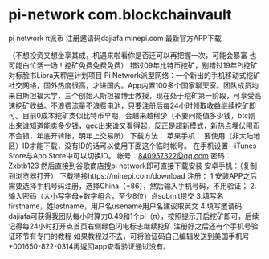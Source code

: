 # pi-network  com.blockchainvault
pi network π派币 注册邀请码dajiafa minepi.com 最新官方APP下载


（不想投资又想坐享其成，机遇来啦看你是否还可以再把握一次，可能会暴富 也可能白忙活一场！挖矿免费免费免费）
错过09年比特币挖矿，别错过19年Pi挖矿
对标脸书Libra天秤座️计划项目
Pi Network派型网络：一个新出的手机移动式挖矿社交网络，国外热度很高，才进国内。App内置100多个国家聊天室。团队成员均来自斯坦福大学，三个创始人斯坦福博士教授，现在处于挖矿第一阶段，可享受高速挖矿收益。不浪费流量不浪费电池，只要注册后每24小时领取收益继续挖矿即可。目前0成本挖矿类似比特币早期，会越来越稀少（不要问能值多少钱，btc刚出来谁知道能卖多少钱，gec出来谁又看得起，反正是超新模式，新热点埋伏囤币不会错，年底开转账，明年上交易所）
下载方法：
苹果手机：
要使用（非大陆地区）ID才能下载，没有ID的话可以使用下面这个临时帐号。
在手机设置--iTunes Store与App Store中可以切换ID。
帐号：840957322@qq.com
密码：Zxbtb123
然后直接到谷歌商店搜pi network即可直接下载安装
安卓手机：（复制到浏览器打开）
下载链接https://minepi.com/download
注册：
1.安装APP之后需要选择手机号码注册，选择China（+86），然后输入手机号码，不用验证；
2.输入密码（大小写字母+数字组合，至少8位）点submit提交
3.填写名firstname，姓lastname，用户名usename用户名建议取英文
4.填写邀请码dajiafa可获得我团队每小时算力0.49和1个pi（π），按照提示开启挖矿即可，后续记得每24小时打开点首页右侧绿色闪电标志继续挖矿
注册好之后还有个手机号验证环节有专门的教程
如果教程过不去，可将验证码自己编辑发送到美国手机号+001650-822-0314再返回app查看验证通过没有。
